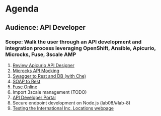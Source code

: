 # Agenda
## Audience: API Developer
### Scope: Walk the user through an API development and integration process leveraging OpenShift, Ansible, Apicurio, Microcks, Fuse, 3scale AMP

1. [Review Apicurio API Designer](lab01/#lab-1)
2. [Microcks API Mocking](lab02/#lab-2)
3. [Swagger to Rest and DB (with Che)](lab03/#lab-3)
4. [SOAP to Rest](lab04/#lab-4)
5. [Fuse Online](lab05/#lab-5)
6. Import 3scale management (TODO)
7. [API Developer Portal](lab07/#lab-7)
8. Secure endpoint development on Node.js (lab08/#lab-8)
9. [Testing the International Inc. Locations webpage](lab09/#lab-9)
